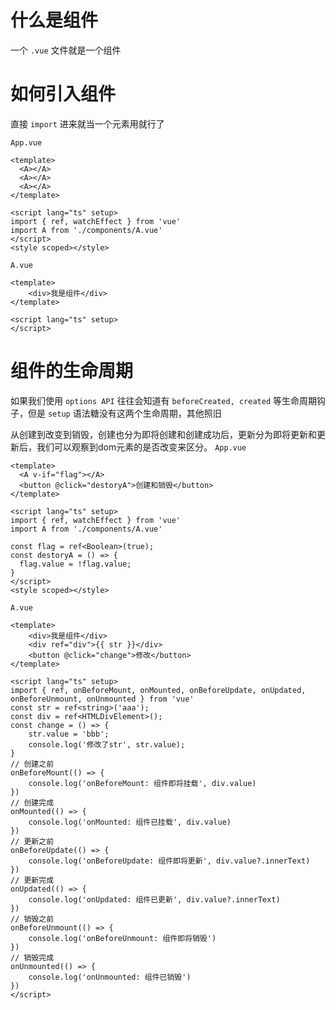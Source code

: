 # 什么是组件
一个 `.vue` 文件就是一个组件

# 如何引入组件
直接 `import` 进来就当一个元素用就行了

`App.vue`
```vue
<template>
  <A></A>
  <A></A>
  <A></A>
</template>

<script lang="ts" setup>
import { ref, watchEffect } from 'vue'
import A from './components/A.vue'
</script>
<style scoped></style>
```
`A.vue`
```vue
<template>
    <div>我是组件</div>
</template>

<script lang="ts" setup>
</script>
```

# 组件的生命周期
如果我们使用 `options API` 往往会知道有 `beforeCreated, created` 等生命周期钩子，但是 `setup` 语法糖没有这两个生命周期，其他照旧


从创建到改变到销毁，创建也分为即将创建和创建成功后，更新分为即将更新和更新后，我们可以观察到dom元素的是否改变来区分。
`App.vue`
```vue
<template>
  <A v-if="flag"></A>
  <button @click="destoryA">创建和销毁</button>
</template>

<script lang="ts" setup>
import { ref, watchEffect } from 'vue'
import A from './components/A.vue'

const flag = ref<Boolean>(true);
const destoryA = () => {
  flag.value = !flag.value;
}
</script>
<style scoped></style>
```
`A.vue`
```vue
<template>
    <div>我是组件</div>
    <div ref="div">{{ str }}</div>
    <button @click="change">修改</button>
</template>

<script lang="ts" setup>
import { ref, onBeforeMount, onMounted, onBeforeUpdate, onUpdated, onBeforeUnmount, onUnmounted } from 'vue'
const str = ref<string>('aaa');
const div = ref<HTMLDivElement>();
const change = () => {
    str.value = 'bbb';
    console.log('修改了str', str.value);
}
// 创建之前
onBeforeMount(() => {
    console.log('onBeforeMount: 组件即将挂载', div.value)
})
// 创建完成
onMounted(() => {
    console.log('onMounted: 组件已挂载', div.value)
})
// 更新之前
onBeforeUpdate(() => {
    console.log('onBeforeUpdate: 组件即将更新', div.value?.innerText)
})
// 更新完成
onUpdated(() => {
    console.log('onUpdated: 组件已更新', div.value?.innerText)
})
// 销毁之前
onBeforeUnmount(() => {
    console.log('onBeforeUnmount: 组件即将销毁')
})
// 销毁完成
onUnmounted(() => {
    console.log('onUnmounted: 组件已销毁')
})
</script>
```